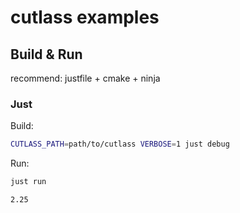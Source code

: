 # cutlass examples

## Build & Run

recommend: justfile + cmake + ninja

### Just

Build:

```bash
CUTLASS_PATH=path/to/cutlass VERBOSE=1 just debug
```

Run:

```bash
just run
```

```bash
2.25
```

